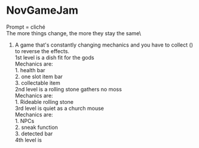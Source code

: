 # NovGameJam
Prompt = cliché\
The more things change, the more they stay the same\
  1. A game that's constantly changing mechanics and you have to collect () to reverse the effects.\
1st level is a dish fit for the gods\
  Mechanics are:\
    1. health bar\
    2. one slot item bar\
    3. collectable item\
2nd level is a rolling stone gathers no moss\
  Mechanics are:\
    1. Rideable rolling stone\
3rd level is quiet as a church mouse\
  Mechanics are:\
    1. NPCs\
    2. sneak function\
    3. detected bar\
4th level is 
